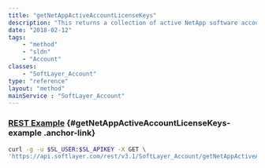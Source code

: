 ```yaml
---
title: "getNetAppActiveAccountLicenseKeys"
description: "This returns a collection of active NetApp software account license keys."
date: "2018-02-12"
tags:
    - "method"
    - "sldn"
    - "Account"
classes:
    - "SoftLayer_Account"
type: "reference"
layout: "method"
mainService : "SoftLayer_Account"
---
```


### [REST Example](#getNetAppActiveAccountLicenseKeys-example) <a href="/article/rest/"><i class="fas fa-question"></i></a> {#getNetAppActiveAccountLicenseKeys-example .anchor-link} 
```bash
curl -g -u $SL_USER:$SL_APIKEY -X GET \
'https://api.softlayer.com/rest/v3.1/SoftLayer_Account/getNetAppActiveAccountLicenseKeys'
```
